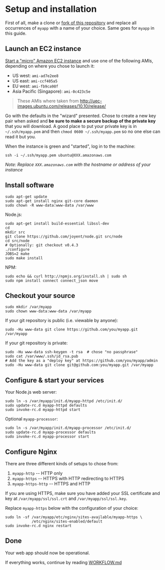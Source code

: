 # Setup and installation

First of all, make a clone or [fork of this repository](http://help.github.com/fork-a-repo/) and replace all occurrences of `myapp` with a name of your choice. Same goes for `myapp` in this guide.

## Launch an EC2 instance

[Start a "micro" Amazon EC2 instance](https://console.aws.amazon.com/ec2/home) and use one of the following AMIs, depending on where you chose to launch it:

- US west: `ami-ad7e2ee8`
- US east: `ami-ccf405a5`
- EU west: `ami-fb9ca98f`
- Asia Pacific (Singapore): `ami-0c423c5e`

> These AMIs where taken from <http://uec-images.ubuntu.com/releases/10.10/release/>

Go with the defaults in the "wizard" presented. Chose to create a new key pair when asked and **be sure to make a secure backup of the private key** that you will download. A good place to put your private key is in `~/.ssh/myapp.pem` and then `chmod 0600 ~/.ssh/myapp.pem` so no one else can read it but you.

When the instance is green and "started", log in to the machine:

    ssh -i ~/.ssh/myapp.pem ubuntu@XXX.amazonaws.com

*Note: Replace `XXX.amazonaws.com` with the hostname or address of your instance*


## Install software

    sudo apt-get update
    sudo apt-get install nginx git-core daemon
    sudo chown -R www-data:www-data /var/www

Node.js:

    sudo apt-get install build-essential libssl-dev
    cd
    mkdir src
    git clone https://github.com/joyent/node.git src/node
    cd src/node
    # Optionally: git checkout v0.4.3
    ./configure
    JOBS=2 make
    sudo make install

NPM:

    sudo echo && curl http://npmjs.org/install.sh | sudo sh
    sudo npm install connect connect_json move


## Checkout your source

    sudo mkdir /var/myapp
    sudo chown www-data:www-data /var/myapp

If your git repository is public (i.e. viewable by anyone):

    sudo -Hu www-data git clone https://github.com/you/myapp.git /var/myapp

If your git repository is private:

    sudo -Hu www-data ssh-keygen -t rsa  # chose "no passphrase"
    sudo cat /var/www/.ssh/id_rsa.pub
    # Add the key as a "deploy key" at https://github.com/you/myapp/admin
    sudo -Hu www-data git clone git@github.com:you/myapp.git /var/myapp


## Configure & start your services

Your Node.js web server:

    sudo ln -s /var/myapp/init.d/myapp-httpd /etc/init.d/
    sudo update-rc.d myapp-httpd defaults
    sudo invoke-rc.d myapp-httpd start
    
Optional `myapp-processor`:
    
    sudo ln -s /var/myapp/init.d/myapp-processor /etc/init.d/
    sudo update-rc.d myapp-processor defaults
    sudo invoke-rc.d myapp-processor start


## Configure Nginx

There are three different kinds of setups to chose from:

1. `myapp-http` -- HTTP only
2. `myapp-https` -- HTTPS with HTTP redirecting to HTTPS
3. `myapp-https-http` -- HTTPS and HTTP

If you are using HTTPS, make sure you have added your SSL certificate and key at `/var/myapp/ssl/ssl.crt` and `/var/myapp/ssl/ssl.key`.

Replace `myapp-https` below with the configuration of your choice:

    sudo ln -sf /var/myapp/etc/nginx/sites-available/myapp-https \
                /etc/nginx/sites-enabled/default
    sudo invoke-rc.d nginx restart


## Done

Your web app should now be operational.

If everything works, continue by reading [WORKFLOW.md](https://github.com/rsms/ec2-webapp/blob/master/WORKFLOW.md#readme)
